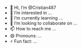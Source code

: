 - 👋 Hi, I’m @Cristian487
- 👀 I’m interested in ...
- 🌱 I’m currently learning ...
- 💞️ I’m looking to collaborate on ...
- 📫 How to reach me ...
- 😄 Pronouns: ...
- ⚡ Fun fact: ...

<!---
Cristian487/Cristian487 is a ✨ special ✨ repository because its `README.md` (this file) appears on your GitHub profile.
You can click the Preview link to take a look at your changes.
--->
